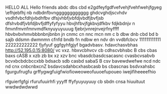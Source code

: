 HELLO ALL 
Hello friends 
abdc dbs cbd
e2gdfeyfgdfvefvehjfvehfwehjfgyeg
\efhjebfhj
nb ndbdnfbvngggggggggggg
ghdcvghdjscvhdv vsdhfvbcfdhjvbdhfbv
dfsjvhbfjvbfdjvbdfjbvfjsb
dfshvbdfjvbfdjbvfjdffyfyfyyu
hbvjhfbvjfgkbvjdfkbv fdjkbdnjv n
fmvnfmvnfmnvmdfknyuyuyuuug
fjebrjvnrejnvejrfnyffff
hbvbvbvhmvbbbnbnjbnbn
jn cnmc cn nnc mcn nm
c b dbw dnb cbd bd b sajb ddsmn dwmnmn
 cfnfd bndb fn ndbw 
 en ndv dn vvdbfcbcv 
111111111111
222222222222
fjyfyuf
ggfgyhfgjyf
bgadvbasv. hdavchasvbhas
http://52.195.0.15:8080/ vc vxz. hbxvcbhvcv cb cdhscvbhsbc
B cbs cbas baxs cASB
x xzb zb bx xz xzv
bnc vbasdcbasdcsacasnc
cvasbcvsabvb
bcvxbcbdcbccxbb
 bdsacb sdb casbd 
sabaS B
csv bavewdwefwe
ncd ndc nd  cnx cnbcnbxcnZ
bsdavcsdahbcxhasbcasb
bs cbascnas
bsdvxahsbc
fgurgufrugfu
grffygwgfuigfwiofioweoweofuuoefupoueo
iwejifiheeeefhio

rfguierfgfgi
rfurufuuirhfi
yyyff
ffyfyuyuyuuy
cb sbdn cnsa
hiuuituut
wwdwdwdwwd
